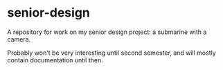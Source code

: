 senior-design
=============

A repository for work on my senior design project: a submarine with a camera.

Probably won't be very interesting until second semester, and will mostly contain documentation until then.